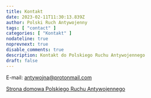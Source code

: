 ```yaml
---
title: Kontakt
date: 2023-02-11T11:30:13.839Z
author: Polski Ruch Antywojenny
tags: [ "contact" ]
categories: [ "Kontakt" ]
nodateline: true
noprevnext: true
disable_comments: true
description: Kontakt do Polskiego Ruchu Antywojennego
draft: false
---
```

E-mail: antywojna@protonmail.com


[Strona domowa Polskiego Ruchu Antywojennego](https://polskiruchantywojenny.com "Srona domow Polskiego Ruchu Antywojennego")

